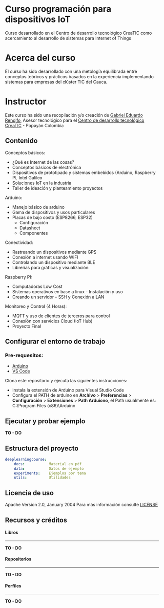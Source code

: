# Curso programación para dispositivos IoT
Curso desarrollado en el Centro de desarrollo tecnológico CreaTIC como acercamiento al desarrollo de sistemas para Internet of Things 

# Acerca del curso

El curso ha sido desarrollado con una metología equilibrada entre conceptos teóricos y prácticos basados en la experiencia implementando sistemas para empresas del clúster TIC del Cauca.  

# Instructor 
Este curso ha sido una recopilación y/o creación de [Gabriel Eduardo Rengifo](https://www.linkedin.com/in/gabriel-eduardo-rengifo-rios-685b3384/), Asesor tecnológico para el [Centro de desarrollo tecnológico CreaTIC](https://www.linkedin.com/company/cluster-creatic/) - Popayán Colombia  

## Contenido

Conceptos básicos:
* ¿Qué es Internet de las cosas?
* Conceptos básicos de electrónica
* Dispositivos de prototipado y sistemas embebidos (Arduino, Raspberry PI, Intel Galileo
* Soluciones IoT en la industria
* Taller de ideación y planteamiento proyectos


Arduino:
* Manejo básico de arduino
* Gama de dispositivos y usos particulares
* Placas de bajo costo (ESP8266, ESP32)
	* Configuración
	* Datasheet
	* Componentes  

Conectividad:
* Rastreando un dispositivos mediante GPS
*	Conexión a internet usando WIFI
*	Controlando un dispositivo mediante BLE
* Librerías para gráficas y visualización

Raspberry PI:
* Computadoras Low Cost
* Sistemas operativos en base a linux -  Instalación y uso
* Creando un servidor – SSH y Conexión a LAN

Monitoreo y Control (4 Horas):
* MQTT y uso de clientes de terceros para control
* Conexión con servicios Cloud (IoT Hub)
* Proyecto Final


## Configurar el entorno de trabajo
### Pre-requesitos: 
- [Arduino ](https://www.arduino.cc/en/Main/Software) 
- [VS Code](https://code.visualstudio.com)

Clona este repositorio y ejecuta las siguientes instrucciones:


* Instala la extensión de Arduino para Visual Studio Code
* Configura el PATH de arduino en **Archivo** > **Preferencias** > **Configuración** > **Extensiones** > **Path Arduiono**, el Path usualmente es: C:\Program Files (x86)\Arduino 

## Ejecutar y probar ejemplo
**TO - DO**

## Estructura del proyecto

```yaml
deeplearningcourse:
    docs:           Material en pdf
    data:           Datos de ejemplo
    experiments:    Ejemplos por tema
    utils:          Utilidades
```

## Licencia de uso

Apache Version 2.0, January 2004
Para más información consulte [LICENSE](LICENSE)


## Recursos y créditos
#### Libros
***
**TO - DO**

#### Repositorios 
***
**TO - DO**
#### Perfiles
  ***
**TO - DO**